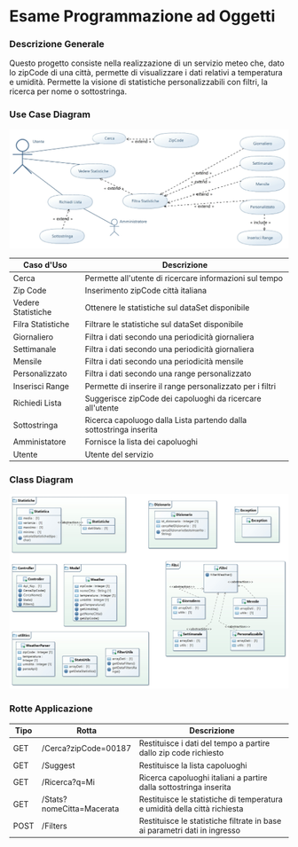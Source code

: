 # Esame Programmazione ad Oggetti
### Descrizione Generale
Questo progetto consiste nella realizzazione di un servizio meteo che, dato lo zipCode di una città, permette di visualizzare i dati relativi a temperatura e umidità.
Permette la visione di statistiche personalizzabili con filtri, la ricerca per nome o sottostringa.

### Use Case Diagram
![Use Case Diagram](/UseCaseDiagram.jpg)

| Caso d'Uso | Descrizione |
| ---------- | ----------- |
| Cerca      | Permette all'utente di ricercare informazioni sul tempo |
| Zip Code   | Inserimento zipCode città italiana |
| Vedere Statistiche | Ottenere le statistiche sul dataSet disponibile |
| Filra Statistiche | Filtrare le statistiche sul dataSet disponibile |
| Giornaliero | Filtra i dati secondo una periodicità giornaliera |
| Settimanale | Filtra i dati secondo una periodicità giornaliera |
| Mensile | Filtra i dati secondo una periodicità mensile |
| Personalizzato | Filtra i dati secondo una range personalizzato |
| Inserisci Range | Permette di inserire il range personalizzato per i filtri |
| Richiedi Lista | Suggerisce zipCode dei capoluoghi da ricercare all'utente |
| Sottostringa | Ricerca capoluogo dalla Lista partendo dalla sottostringa inserita |
| Amministatore | Fornisce la lista dei capoluoghi |
| Utente | Utente del servizio |


### Class Diagram
![Use Class Diagram](/Esame_ClassiDiagram.jpg)


### Rotte Applicazione
| Tipo | Rotta | Descrizione |
| ---------- | ----------- | ----------- |
| GET | /Cerca?zipCode=00187 | Restituisce i dati del tempo a partire dallo zip code richiesto |
| GET | /Suggest | Restituisce la lista capoluoghi |
| GET | /Ricerca?q=Mi | Ricerca capoluoghi italiani a partire dalla sottostringa inserita |
| GET | /Stats?nomeCitta=Macerata | Restituisce le statistiche di temperatura e umidità della città richiesta |
| POST | /Filters | Restituisce le statistiche filtrate in base ai parametri dati in ingresso |
